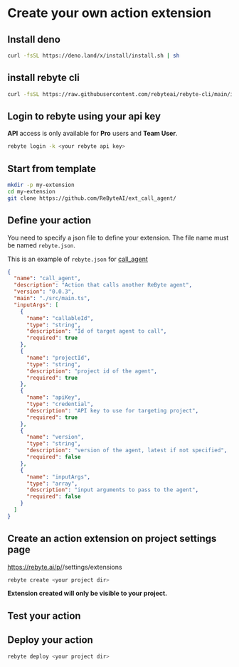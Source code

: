 # Create your own action extension


## Install deno

```sh
curl -fsSL https://deno.land/x/install/install.sh | sh
```

## install rebyte cli

```sh
curl -fsSL https://raw.githubusercontent.com/rebyteai/rebyte-cli/main/install.sh | sudo sh -
```


## Login to rebyte using your api key

**API** access is only available for **Pro** users and **Team User**. 

```sh
rebyte login -k <your rebyte api key>
```

## Start from template

```sh
mkdir -p my-extension
cd my-extension
git clone https://github.com/ReByteAI/ext_call_agent/
```

## Define your action
You need to specify a json file to define your extension. The file name must be named `rebyte.json`.

This is an example of `rebyte.json` for [call_agent](https://github.com/ReByteAI/ext_call_agent/tree/main)

```json
{
  "name": "call_agent",
  "description": "Action that calls another ReByte agent",
  "version": "0.0.3",
  "main": "./src/main.ts",
  "inputArgs": [
    {
      "name": "callableId",
      "type": "string",
      "description": "Id of target agent to call",
      "required": true
    },
    {
      "name": "projectId",
      "type": "string",
      "description": "project id of the agent",
      "required": true
    },
    {
      "name": "apiKey",
      "type": "credential",
      "description": "API key to use for targeting project",
      "required": true
    },
    {
      "name": "version",
      "type": "string",
      "description": "version of the agent, latest if not specified",
      "required": false
    },
    {
      "name": "inputArgs",
      "type": "array",
      "description": "input arguments to pass to the agent",
      "required": false
    }
  ]
}
```

## Create an action extension on project settings page

https://rebyte.ai/p/<project id>/settings/extensions

```sh
rebyte create <your project dir>
```

**Extension created will only be visible to your project.**

## Test your action

## Deploy your action

```sh
rebyte deploy <your project dir>
```